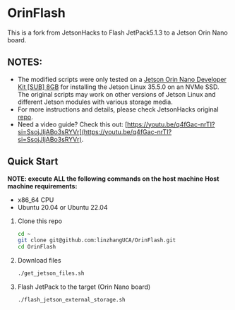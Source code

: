 # OrinFlash
This is a fork from JetsonHacks to Flash JetPack5.1.3 to a Jetson Orin Nano board.

## NOTES: 
- The modified scripts were only tested on a [Jetson Orin Nano Developer Kit \[SUB\] 8GB](https://category.yahboom.net/products/jetson-orin-nano) for installing the Jetson Linux 35.5.0 on an NVMe SSD. The original scripts may work on other versions of Jetson Linux and different Jetson modules with various storage media.  
- For more instructions and details, please check JetsonHacks original [repo](https://github.com/jetsonhacks/bootFromExternalStorage).
- Need a video guide? Check this out: [https://youtu.be/q4fGac-nrTI?si=SsojJljABo3sRYVr](https://youtu.be/q4fGac-nrTI?si=SsojJljABo3sRYVr). 

## Quick Start
**NOTE: execute ALL the following commands on the host machine**
**Host machine requirements:**
- x86_64 CPU
- Ubuntu 20.04 or Ubuntu 22.04

1. Clone this repo
   ```bash
   cd ~
   git clone git@github.com:linzhangUCA/OrinFlash.git
   cd OrinFlash
   ```
2. Download files
   ```bash
   ./get_jetson_files.sh
   ```
3. Flash JetPack to the target (Orin Nano board)
   ```bash
   ./flash_jetson_external_storage.sh
   ```
